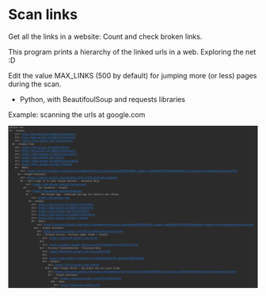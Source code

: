 # Scan links
Get all the links in a website: Count and check broken links.

This program prints a hierarchy of the linked urls in a web. Exploring the net :D

Edit the value MAX_LINKS (500 by default) for jumping more (or less) pages during the scan.

* Python, with BeautifoulSoup and requests libraries

Example: scanning the urls at <a hre="google.com">google.com</a>

<img src="screenshot_1.PNG">
